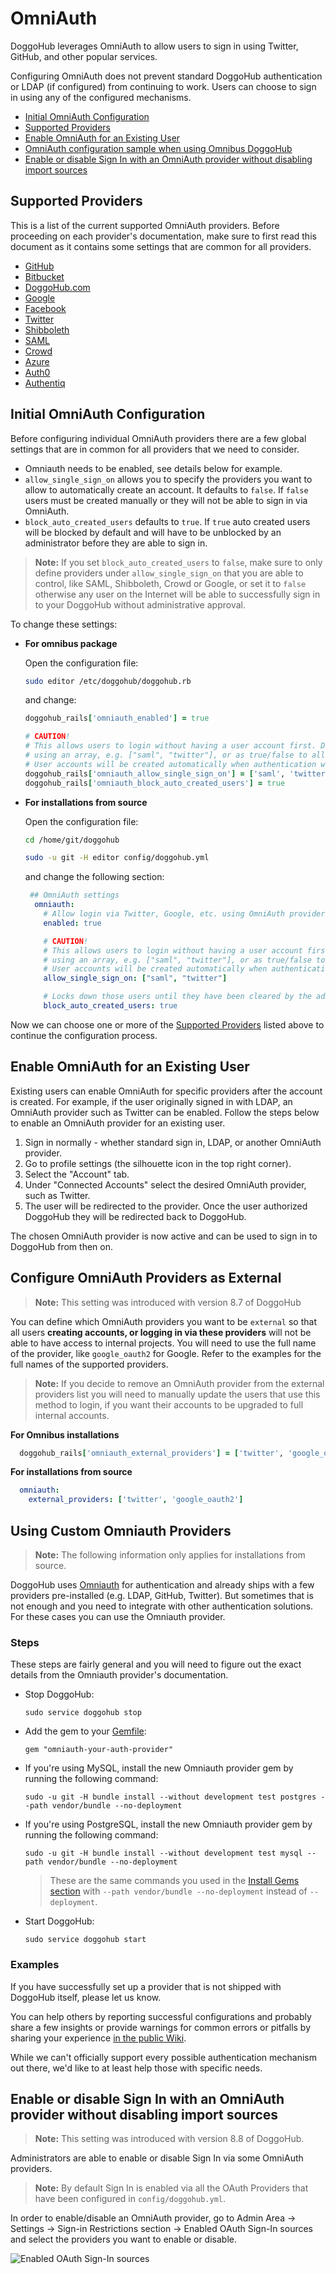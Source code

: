 # OmniAuth

DoggoHub leverages OmniAuth to allow users to sign in using Twitter, GitHub, and
other popular services.

Configuring OmniAuth does not prevent standard DoggoHub authentication or LDAP
(if configured) from continuing to work. Users can choose to sign in using any
of the configured mechanisms.

- [Initial OmniAuth Configuration](#initial-omniauth-configuration)
- [Supported Providers](#supported-providers)
- [Enable OmniAuth for an Existing User](#enable-omniauth-for-an-existing-user)
- [OmniAuth configuration sample when using Omnibus DoggoHub](https://doggohub.com/doggohub-org/omnibus-doggohub/tree/master#omniauth-google-twitter-github-login)
- [Enable or disable Sign In with an OmniAuth provider without disabling import sources](#enable-or-disable-sign-in-with-an-omniauth-provider-without-disabling-import-sources)

## Supported Providers

This is a list of the current supported OmniAuth providers. Before proceeding
on each provider's documentation, make sure to first read this document as it
contains some settings that are common for all providers.

- [GitHub](github.md)
- [Bitbucket](bitbucket.md)
- [DoggoHub.com](doggohub.md)
- [Google](google.md)
- [Facebook](facebook.md)
- [Twitter](twitter.md)
- [Shibboleth](shibboleth.md)
- [SAML](saml.md)
- [Crowd](crowd.md)
- [Azure](azure.md)
- [Auth0](auth0.md)
- [Authentiq](../administration/auth/authentiq.md)

## Initial OmniAuth Configuration

Before configuring individual OmniAuth providers there are a few global settings
that are in common for all providers that we need to consider.

- Omniauth needs to be enabled, see details below for example.
- `allow_single_sign_on` allows you to specify the providers you want to allow to
  automatically create an account. It defaults to `false`. If `false` users must
  be created manually or they will not be able to sign in via OmniAuth.
- `block_auto_created_users` defaults to `true`. If `true` auto created users will
  be blocked by default and will have to be unblocked by an administrator before
  they are able to sign in.

>**Note:**
If you set `block_auto_created_users` to `false`, make sure to only
define providers under `allow_single_sign_on` that you are able to control, like
SAML, Shibboleth, Crowd or Google, or set it to `false` otherwise any user on
the Internet will be able to successfully sign in to your DoggoHub without
administrative approval.

To change these settings:

* **For omnibus package**

    Open the configuration file:

    ```sh
    sudo editor /etc/doggohub/doggohub.rb
    ```

    and change:

    ```ruby
    doggohub_rails['omniauth_enabled'] = true

    # CAUTION!
    # This allows users to login without having a user account first. Define the allowed providers
    # using an array, e.g. ["saml", "twitter"], or as true/false to allow all providers or none.
    # User accounts will be created automatically when authentication was successful.
    doggohub_rails['omniauth_allow_single_sign_on'] = ['saml', 'twitter']
    doggohub_rails['omniauth_block_auto_created_users'] = true
    ```

* **For installations from source**

    Open the configuration file:

    ```sh
    cd /home/git/doggohub

    sudo -u git -H editor config/doggohub.yml
    ```

    and change the following section:

    ```yaml
     ## OmniAuth settings
      omniauth:
        # Allow login via Twitter, Google, etc. using OmniAuth providers
        enabled: true

        # CAUTION!
        # This allows users to login without having a user account first. Define the allowed providers
        # using an array, e.g. ["saml", "twitter"], or as true/false to allow all providers or none.
        # User accounts will be created automatically when authentication was successful.
        allow_single_sign_on: ["saml", "twitter"]

        # Locks down those users until they have been cleared by the admin (default: true).
        block_auto_created_users: true
    ```

Now we can choose one or more of the [Supported Providers](#supported-providers)
listed above to continue the configuration process.

## Enable OmniAuth for an Existing User

Existing users can enable OmniAuth for specific providers after the account is
created. For example, if the user originally signed in with LDAP, an OmniAuth
provider such as Twitter can be enabled. Follow the steps below to enable an
OmniAuth provider for an existing user.

1. Sign in normally - whether standard sign in, LDAP, or another OmniAuth provider.
1. Go to profile settings (the silhouette icon in the top right corner).
1. Select the "Account" tab.
1. Under "Connected Accounts" select the desired OmniAuth provider, such as Twitter.
1. The user will be redirected to the provider. Once the user authorized DoggoHub
   they will be redirected back to DoggoHub.

The chosen OmniAuth provider is now active and can be used to sign in to DoggoHub from then on.

## Configure OmniAuth Providers as External

>**Note:**
This setting was introduced with version 8.7 of DoggoHub

You can define which OmniAuth providers you want to be `external` so that all users
**creating accounts, or logging in via these providers** will not be able to have
access to internal projects. You will need to use the full name of the provider,
like `google_oauth2` for Google. Refer to the examples for the full names of the
supported providers.

>**Note:**
If you decide to remove an OmniAuth provider from the external providers list
you will need to manually update the users that use this method to login, if you
want their accounts to be upgraded to full internal accounts.

**For Omnibus installations**

```ruby
  doggohub_rails['omniauth_external_providers'] = ['twitter', 'google_oauth2']
```

**For installations from source**

```yaml
  omniauth:
    external_providers: ['twitter', 'google_oauth2']
```

## Using Custom Omniauth Providers

>**Note:**
The following information only applies for installations from source.

DoggoHub uses [Omniauth](http://www.omniauth.org/) for authentication and already ships
with a few providers pre-installed (e.g. LDAP, GitHub, Twitter). But sometimes that
is not enough and you need to integrate with other authentication solutions. For
these cases you can use the Omniauth provider.

### Steps

These steps are fairly general and you will need to figure out the exact details
from the Omniauth provider's documentation.

-   Stop DoggoHub:

        sudo service doggohub stop

-   Add the gem to your [Gemfile](https://doggohub.com/doggohub-org/doggohub-ce/blob/master/Gemfile):

        gem "omniauth-your-auth-provider"

-   If you're using MySQL, install the new Omniauth provider gem by running the following command:

        sudo -u git -H bundle install --without development test postgres --path vendor/bundle --no-deployment

-   If you're using PostgreSQL, install the new Omniauth provider gem by running the following command:

        sudo -u git -H bundle install --without development test mysql --path vendor/bundle --no-deployment

    > These are the same commands you used in the [Install Gems section](#install-gems) with `--path vendor/bundle --no-deployment` instead of `--deployment`.

-   Start DoggoHub:

        sudo service doggohub start

### Examples

If you have successfully set up a provider that is not shipped with DoggoHub itself,
please let us know.

You can help others by reporting successful configurations and probably share a
few insights or provide warnings for common errors or pitfalls by sharing your
experience [in the public Wiki](https://github.com/doggohubhq/doggohub-public-wiki/wiki/Custom-omniauth-provider-configurations).

While we can't officially support every possible authentication mechanism out there,
we'd like to at least help those with specific needs.

## Enable or disable Sign In with an OmniAuth provider without disabling import sources

>**Note:**
This setting was introduced with version 8.8 of DoggoHub.

Administrators are able to enable or disable Sign In via some OmniAuth providers.

>**Note:**
By default Sign In is enabled via all the OAuth Providers that have been configured in `config/doggohub.yml`.

In order to enable/disable an OmniAuth provider, go to Admin Area -> Settings -> Sign-in Restrictions section -> Enabled OAuth Sign-In sources and select the providers you want to enable or disable.

![Enabled OAuth Sign-In sources](img/enabled-oauth-sign-in-sources.png)
